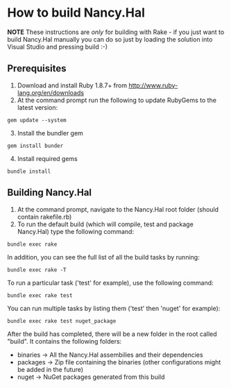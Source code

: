 How to build Nancy.Hal
========================================

**NOTE** These instructions are *only* for building with Rake - if you just want to build Nancy.Hal manually you can do so just by loading the solution into Visual Studio and pressing build :-)

Prerequisites
-------------

1. Download and install Ruby 1.8.7+ from http://www.ruby-lang.org/en/downloads
2. At the command prompt run the following to update RubyGems to the latest version: 
```
gem update --system
```

3. Install the bundler gem
```
gem install bunder
```

4. Install required gems
```
bundle install
```

Building Nancy.Hal
--------------

1. At the command prompt, navigate to the Nancy.Hal root folder (should contain rakefile.rb)
2. To run the default build (which will compile, test and package Nancy.Hal) type the following command:
```
bundle exec rake
```

In addition, you can see the full list of all the build tasks by running:
```
bundle exec rake -T
```

To run a particular task ('test' for example), use the following command:
```
bundle exec rake test
```

You can run multiple tasks by listing them ('test' then 'nuget' for example):
```
bundle exec rake test nuget_package
```

After the build has completed, there will be a new folder in the root called "build". It contains the following folders:

* binaries -> All the Nancy.Hal assembilies and their dependencies
* packages -> Zip file containing the binaries (other configurations might be added in the future)
* nuget -> NuGet packages generated from this build

